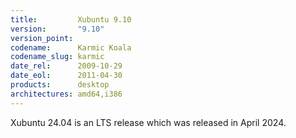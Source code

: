 ```yaml
---
title:         Xubuntu 9.10
version:       "9.10"
version_point:
codename:      Karmic Koala
codename_slug: karmic
date_rel:      2009-10-29
date_eol:      2011-04-30
products:      desktop
architectures: amd64,i386
---
```


Xubuntu 24.04 is an LTS release which was released in April 2024.
